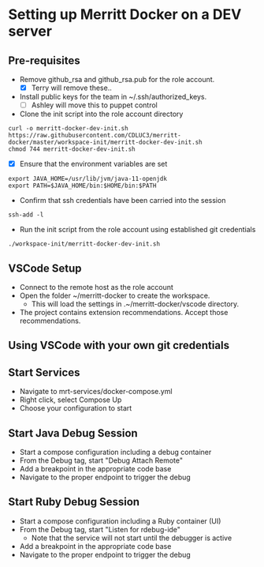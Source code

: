 # Setting up Merritt Docker on a DEV server

## Pre-requisites

- Remove github_rsa and github_rsa.pub for the role account.
  - [x] Terry will remove these..

- Install public keys for the team in ~/.ssh/authorized_keys.
  - [ ] Ashley will move this to puppet control

- Clone the init script into the role account directory
```
curl -o merritt-docker-dev-init.sh https://raw.githubusercontent.com/CDLUC3/merritt-docker/master/workspace-init/merritt-docker-dev-init.sh
chmod 744 merritt-docker-dev-init.sh
```

- [x] Ensure that the environment variables are set
```
export JAVA_HOME=/usr/lib/jvm/java-11-openjdk
export PATH=$JAVA_HOME/bin:$HOME/bin:$PATH
```

- Confirm that ssh credentials have been carried into the session
```
ssh-add -l
```

- Run the init script from the role account using established git credentials
```
./workspace-init/merritt-docker-dev-init.sh
```

## VSCode Setup
- Connect to the remote host as the role account
- Open the folder ~/merritt-docker to create the workspace.
  - This will load the settings in .~/merritt-docker/vscode directory.
- The project contains extension recommendations.  Accept those recommendations.

## Using VSCode with your own git credentials

## Start Services

- Navigate to mrt-services/docker-compose.yml
- Right click, select Compose Up
- Choose your configuration to start

## Start Java Debug Session

- Start a compose configuration including a debug container
- From the Debug tag, start "Debug Attach Remote"
- Add a breakpoint in the appropriate code base
- Navigate to the proper endpoint to trigger the debug

## Start Ruby Debug Session

- Start a compose configuration including a Ruby container (UI)
- From the Debug tag, start "Listen for rdebug-ide"
  - Note that the service will not start until the debugger is active
- Add a breakpoint in the appropriate code base
- Navigate to the proper endpoint to trigger the debug